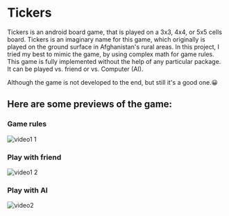 # Tickers
Tickers is an android board game, that is played on a 3x3, 4x4, or 5x5 cells board. Tickers is an imaginary name for this game, which originally is played on the ground surface in Afghanistan's rural areas. In this project, I tried my best to mimic the game, by using complex math for game rules. This game is fully implemented without the help of any particular package. It can be played vs. friend or vs. Computer (AI). 

Although the game is not developed to the end, but still it's a good one.😀
## Here are some previews of the game:

### Game rules

![video1 1](https://github.com/sayedi-sm/tickers_board_game/assets/59946442/13d5b043-3ce3-4d39-8af5-2f97cca9cc09)

### Play with friend

![video1 2](https://github.com/sayedi-sm/tickers_board_game/assets/59946442/ce12aefa-e7c8-45fc-9217-088df42bf8ec)


### Play with AI

![video2](https://github.com/sayedi-sm/tickers_board_game/assets/59946442/71a4ffe6-e637-4cd2-aa9e-46b7a4c3d6f7)

